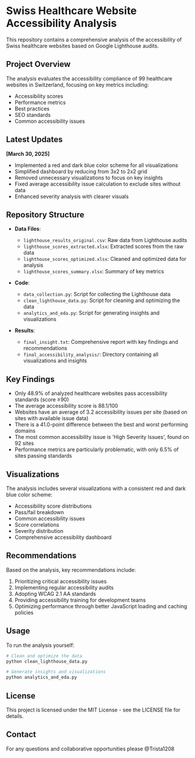 # Swiss Healthcare Website Accessibility Analysis

This repository contains a comprehensive analysis of the accessibility of Swiss healthcare websites based on Google Lighthouse audits.

## Project Overview

The analysis evaluates the accessibility compliance of 99 healthcare websites in Switzerland, focusing on key metrics including:
- Accessibility scores
- Performance metrics
- Best practices
- SEO standards
- Common accessibility issues

## Latest Updates

**[March 30, 2025]**
- Implemented a red and dark blue color scheme for all visualizations
- Simplified dashboard by reducing from 3x2 to 2x2 grid
- Removed unnecessary visualizations to focus on key insights
- Fixed average accessibility issue calculation to exclude sites without data
- Enhanced severity analysis with clearer visuals

## Repository Structure

- **Data Files**:
  - `lighthouse_results_original.csv`: Raw data from Lighthouse audits
  - `lighthouse_scores_extracted.xlsx`: Extracted scores from the raw data
  - `lighthouse_scores_optimized.xlsx`: Cleaned and optimized data for analysis
  - `lighthouse_scores_summary.xlsx`: Summary of key metrics

- **Code**:
  - `data_collection.py`: Script for collecting the Lighthouse data
  - `clean_lighthouse_data.py`: Script for cleaning and optimizing the data
  - `analytics_and_eda.py`: Script for generating insights and visualizations

- **Results**:
  - `final_insight.txt`: Comprehensive report with key findings and recommendations
  - `final_accessibility_analysis/`: Directory containing all visualizations and insights

## Key Findings

- Only 48.9% of analyzed healthcare websites pass accessibility standards (score ≥90)
- The average accessibility score is 88.1/100
- Websites have an average of 3.2 accessibility issues per site (based on sites with available issue data)
- There is a 41.0-point difference between the best and worst performing domains
- The most common accessibility issue is 'High Severity Issues', found on 92 sites
- Performance metrics are particularly problematic, with only 6.5% of sites passing standards

## Visualizations

The analysis includes several visualizations with a consistent red and dark blue color scheme:
- Accessibility score distributions
- Pass/fail breakdown
- Common accessibility issues
- Score correlations
- Severity distribution
- Comprehensive accessibility dashboard

## Recommendations

Based on the analysis, key recommendations include:
1. Prioritizing critical accessibility issues
2. Implementing regular accessibility audits
3. Adopting WCAG 2.1 AA standards
4. Providing accessibility training for development teams
5. Optimizing performance through better JavaScript loading and caching policies

## Usage

To run the analysis yourself:

```bash
# Clean and optimize the data
python clean_lighthouse_data.py

# Generate insights and visualizations
python analytics_and_eda.py
```

## License

This project is licensed under the MIT License - see the LICENSE file for details.

## Contact

For any questions and collaborative opportunities please @Trista1208
